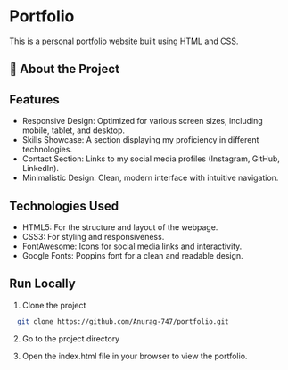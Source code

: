 
# Portfolio 

This is a personal portfolio website built using HTML and CSS.





## 🚀 About the Project

## Features

- Responsive Design: Optimized for various screen sizes, including mobile, tablet, and desktop.
- Skills Showcase: A section displaying my proficiency in different technologies.
- Contact Section: Links to my social media profiles (Instagram, GitHub, LinkedIn).
- Minimalistic Design: Clean, modern interface with intuitive navigation.

## Technologies Used

- HTML5: For the structure and layout of the webpage.
- CSS3: For styling and responsiveness.
- FontAwesome: Icons for social media links and interactivity.
- Google Fonts: Poppins font for a clean and readable design.

## Run Locally

1. Clone the project

```bash
  git clone https://github.com/Anurag-747/portfolio.git
```

2. Go to the project directory



3. Open the index.html file in your browser to view the portfolio.



